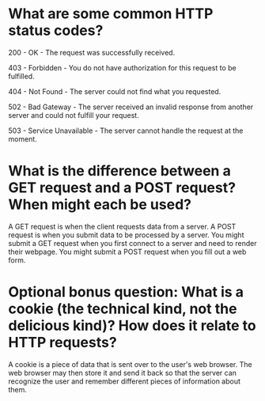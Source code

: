 # What are some common HTTP status codes?

200 - OK - The request was successfully received.

403 - Forbidden - You do not have authorization for this request to be fulfilled.

404 - Not Found - The server could not find what you requested.

502 - Bad Gateway - The server received an invalid response from another server and could not fulfill your request.

503 - Service Unavailable - The server cannot handle the request at the moment. 

# What is the difference between a GET request and a POST request? When might each be used?

A GET request is when the client requests data from a server. A POST request is when you submit data to be processed by a server. You might submit a GET request when you first connect to a server and need to render their webpage. You might submit a POST request when you fill out a web form.

# Optional bonus question: What is a cookie (the technical kind, not the delicious kind)? How does it relate to HTTP requests?

A cookie is a piece of data that is sent over to the user's web browser. The web browser may then store it and send it back so that the server can recognize the user and remember different pieces of information about them.